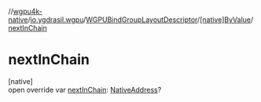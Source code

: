 //[wgpu4k-native](../../../../index.md)/[io.ygdrasil.wgpu](../../index.md)/[WGPUBindGroupLayoutDescriptor](../index.md)/[[native]ByValue](index.md)/[nextInChain](next-in-chain.md)

# nextInChain

[native]\
open override var [nextInChain](next-in-chain.md): [NativeAddress](../../../ffi/-native-address/index.md)?